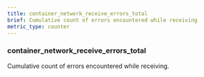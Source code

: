 ```yaml
---
title: container_network_receive_errors_total
brief: Cumulative count of errors encountered while receiving
metric_type: counter
---
```

### container_network_receive_errors_total

Cumulative count of errors encountered while receiving.